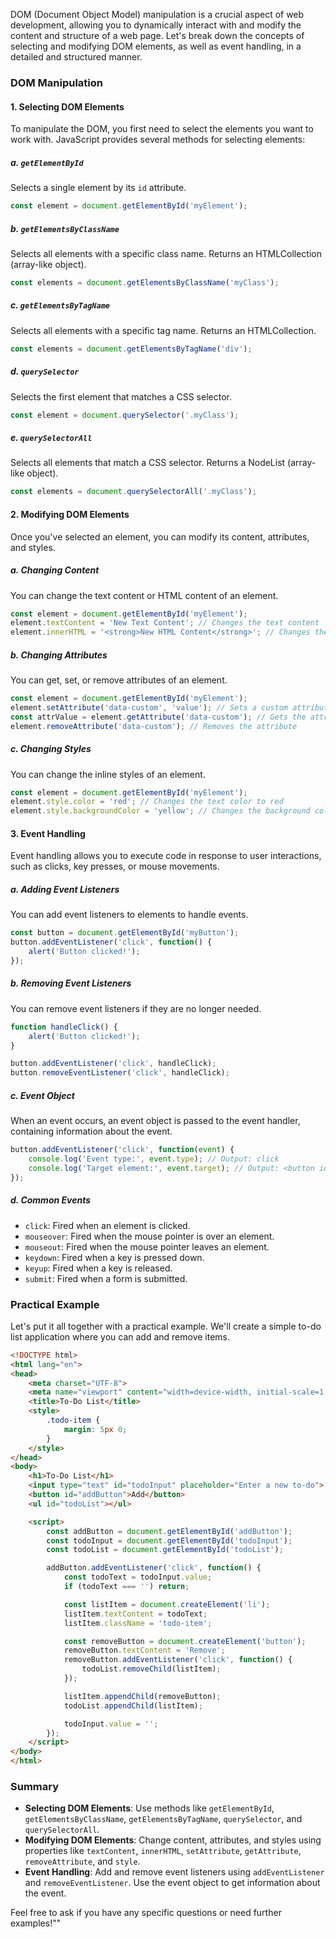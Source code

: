 DOM (Document Object Model) manipulation is a crucial aspect of web development, allowing you to dynamically interact with and modify the content and structure of a web page. Let's break down the concepts of selecting and modifying DOM elements, as well as event handling, in a detailed and structured manner.

### DOM Manipulation

#### 1. Selecting DOM Elements

To manipulate the DOM, you first need to select the elements you want to work with. JavaScript provides several methods for selecting elements:

##### a. `getElementById`

Selects a single element by its `id` attribute.

```javascript
const element = document.getElementById('myElement');
```

##### b. `getElementsByClassName`

Selects all elements with a specific class name. Returns an HTMLCollection (array-like object).

```javascript
const elements = document.getElementsByClassName('myClass');
```

##### c. `getElementsByTagName`

Selects all elements with a specific tag name. Returns an HTMLCollection.

```javascript
const elements = document.getElementsByTagName('div');
```

##### d. `querySelector`

Selects the first element that matches a CSS selector.

```javascript
const element = document.querySelector('.myClass');
```

##### e. `querySelectorAll`

Selects all elements that match a CSS selector. Returns a NodeList (array-like object).

```javascript
const elements = document.querySelectorAll('.myClass');
```

#### 2. Modifying DOM Elements

Once you've selected an element, you can modify its content, attributes, and styles.

##### a. Changing Content

You can change the text content or HTML content of an element.

```javascript
const element = document.getElementById('myElement');
element.textContent = 'New Text Content'; // Changes the text content
element.innerHTML = '<strong>New HTML Content</strong>'; // Changes the HTML content
```

##### b. Changing Attributes

You can get, set, or remove attributes of an element.

```javascript
const element = document.getElementById('myElement');
element.setAttribute('data-custom', 'value'); // Sets a custom attribute
const attrValue = element.getAttribute('data-custom'); // Gets the attribute value
element.removeAttribute('data-custom'); // Removes the attribute
```

##### c. Changing Styles

You can change the inline styles of an element.

```javascript
const element = document.getElementById('myElement');
element.style.color = 'red'; // Changes the text color to red
element.style.backgroundColor = 'yellow'; // Changes the background color to yellow
```

#### 3. Event Handling

Event handling allows you to execute code in response to user interactions, such as clicks, key presses, or mouse movements.

##### a. Adding Event Listeners

You can add event listeners to elements to handle events.

```javascript
const button = document.getElementById('myButton');
button.addEventListener('click', function() {
    alert('Button clicked!');
});
```

##### b. Removing Event Listeners

You can remove event listeners if they are no longer needed.

```javascript
function handleClick() {
    alert('Button clicked!');
}

button.addEventListener('click', handleClick);
button.removeEventListener('click', handleClick);
```

##### c. Event Object

When an event occurs, an event object is passed to the event handler, containing information about the event.

```javascript
button.addEventListener('click', function(event) {
    console.log('Event type:', event.type); // Output: click
    console.log('Target element:', event.target); // Output: <button id="myButton">...</button>
});
```

##### d. Common Events

- `click`: Fired when an element is clicked.
- `mouseover`: Fired when the mouse pointer is over an element.
- `mouseout`: Fired when the mouse pointer leaves an element.
- `keydown`: Fired when a key is pressed down.
- `keyup`: Fired when a key is released.
- `submit`: Fired when a form is submitted.

### Practical Example

Let's put it all together with a practical example. We'll create a simple to-do list application where you can add and remove items.

```html
<!DOCTYPE html>
<html lang="en">
<head>
    <meta charset="UTF-8">
    <meta name="viewport" content="width=device-width, initial-scale=1.0">
    <title>To-Do List</title>
    <style>
        .todo-item {
            margin: 5px 0;
        }
    </style>
</head>
<body>
    <h1>To-Do List</h1>
    <input type="text" id="todoInput" placeholder="Enter a new to-do">
    <button id="addButton">Add</button>
    <ul id="todoList"></ul>

    <script>
        const addButton = document.getElementById('addButton');
        const todoInput = document.getElementById('todoInput');
        const todoList = document.getElementById('todoList');

        addButton.addEventListener('click', function() {
            const todoText = todoInput.value;
            if (todoText === '') return;

            const listItem = document.createElement('li');
            listItem.textContent = todoText;
            listItem.className = 'todo-item';

            const removeButton = document.createElement('button');
            removeButton.textContent = 'Remove';
            removeButton.addEventListener('click', function() {
                todoList.removeChild(listItem);
            });

            listItem.appendChild(removeButton);
            todoList.appendChild(listItem);

            todoInput.value = '';
        });
    </script>
</body>
</html>
```

### Summary

- **Selecting DOM Elements**: Use methods like `getElementById`, `getElementsByClassName`, `getElementsByTagName`, `querySelector`, and `querySelectorAll`.
- **Modifying DOM Elements**: Change content, attributes, and styles using properties like `textContent`, `innerHTML`, `setAttribute`, `getAttribute`, `removeAttribute`, and `style`.
- **Event Handling**: Add and remove event listeners using `addEventListener` and `removeEventListener`. Use the event object to get information about the event.

Feel free to ask if you have any specific questions or need further examples!\""
